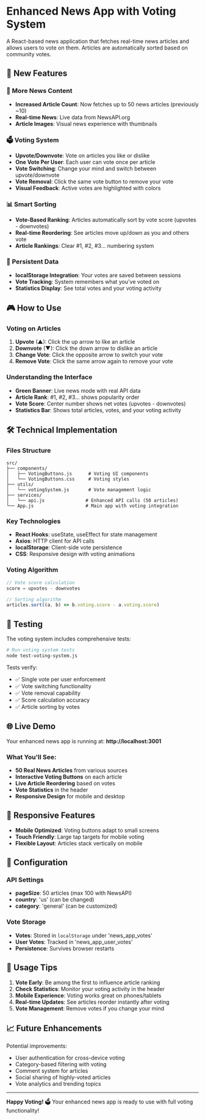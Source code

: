 # Enhanced News App with Voting System

A React-based news application that fetches real-time news articles and allows users to vote on them. Articles are automatically sorted based on community votes.

## 🚀 New Features

### 📰 More News Content
- **Increased Article Count**: Now fetches up to 50 news articles (previously ~10)
- **Real-time News**: Live data from NewsAPI.org
- **Article Images**: Visual news experience with thumbnails

### 🗳️ Voting System
- **Upvote/Downvote**: Vote on articles you like or dislike
- **One Vote Per User**: Each user can vote once per article
- **Vote Switching**: Change your mind and switch between upvote/downvote
- **Vote Removal**: Click the same vote button to remove your vote
- **Visual Feedback**: Active votes are highlighted with colors

### 📊 Smart Sorting
- **Vote-Based Ranking**: Articles automatically sort by vote score (upvotes - downvotes)
- **Real-time Reordering**: See articles move up/down as you and others vote
- **Article Rankings**: Clear #1, #2, #3... numbering system

### 💾 Persistent Data
- **localStorage Integration**: Your votes are saved between sessions
- **Vote Tracking**: System remembers what you've voted on
- **Statistics Display**: See total votes and your voting activity

## 🎮 How to Use

### Voting on Articles
1. **Upvote** (▲): Click the up arrow to like an article
2. **Downvote** (▼): Click the down arrow to dislike an article
3. **Change Vote**: Click the opposite arrow to switch your vote
4. **Remove Vote**: Click the same arrow again to remove your vote

### Understanding the Interface
- **Green Banner**: Live news mode with real API data
- **Article Rank**: #1, #2, #3... shows popularity order
- **Vote Score**: Center number shows net votes (upvotes - downvotes)
- **Statistics Bar**: Shows total articles, votes, and your voting activity

## 🛠️ Technical Implementation

### Files Structure
```
src/
├── components/
│   ├── VotingButtons.js      # Voting UI components
│   └── VotingButtons.css     # Voting styles
├── utils/
│   └── votingSystem.js       # Vote management logic
├── services/
│   └── api.js               # Enhanced API calls (50 articles)
└── App.js                   # Main app with voting integration
```

### Key Technologies
- **React Hooks**: useState, useEffect for state management
- **Axios**: HTTP client for API calls
- **localStorage**: Client-side vote persistence
- **CSS**: Responsive design with voting animations

### Voting Algorithm
```javascript
// Vote score calculation
score = upvotes - downvotes

// Sorting algorithm
articles.sort((a, b) => b.voting.score - a.voting.score)
```

## 🧪 Testing

The voting system includes comprehensive tests:

```bash
# Run voting system tests
node test-voting-system.js
```

Tests verify:
- ✅ Single vote per user enforcement
- ✅ Vote switching functionality
- ✅ Vote removal capability
- ✅ Score calculation accuracy
- ✅ Article sorting by votes

## 🌐 Live Demo

Your enhanced news app is running at: **http://localhost:3001**

### What You'll See:
- **50 Real News Articles** from various sources
- **Interactive Voting Buttons** on each article
- **Live Article Reordering** based on votes
- **Vote Statistics** in the header
- **Responsive Design** for mobile and desktop

## 📱 Responsive Features

- **Mobile Optimized**: Voting buttons adapt to small screens
- **Touch Friendly**: Large tap targets for mobile voting
- **Flexible Layout**: Articles stack vertically on mobile

## 🔧 Configuration

### API Settings
- **pageSize**: 50 articles (max 100 with NewsAPI)
- **country**: 'us' (can be changed)
- **category**: 'general' (can be customized)

### Vote Storage
- **Votes**: Stored in `localStorage` under 'news_app_votes'
- **User Votes**: Tracked in 'news_app_user_votes'
- **Persistence**: Survives browser restarts

## 🎯 Usage Tips

1. **Vote Early**: Be among the first to influence article ranking
2. **Check Statistics**: Monitor your voting activity in the header
3. **Mobile Experience**: Voting works great on phones/tablets
4. **Real-time Updates**: See articles reorder instantly after voting
5. **Vote Management**: Remove votes if you change your mind

## 📈 Future Enhancements

Potential improvements:
- User authentication for cross-device voting
- Category-based filtering with voting
- Comment system for articles
- Social sharing of highly-voted articles
- Vote analytics and trending topics

---

**Happy Voting!** 🗳️ Your enhanced news app is ready to use with full voting functionality!